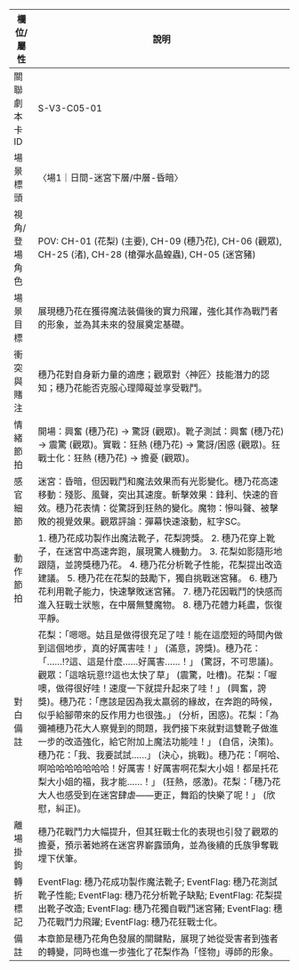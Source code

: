 | 欄位/屬性 | 說明 |
|---|---|
| 關聯劇本卡ID | S-V3-C05-01 |
| 場景標頭 | 〈場1｜日間-迷宮下層/中層-昏暗〉 |
| 視角/登場角色 | POV: CH-01 (花梨) (主要), CH-09 (穗乃花), CH-06 (觀眾), CH-25 (渚), CH-28 (槍彈水晶蝗蟲), CH-05 (迷宮豬) |
| 場景目標 | 展現穗乃花在獲得魔法裝備後的實力飛躍，強化其作為戰鬥者的形象，並為其未來的發展奠定基礎。 |
| 衝突與賭注 | 穗乃花對自身新力量的適應；觀眾對〈神匠〉技能潛力的認知；穗乃花能否克服心理障礙並享受戰鬥。 |
| 情緒節拍 | 開場：興奮 (穗乃花) -> 驚訝 (觀眾)。靴子測試：興奮 (穗乃花) -> 震驚 (觀眾)。實戰：狂熱 (穗乃花) -> 驚訝/困惑 (觀眾)。狂戰士化：狂熱 (穗乃花) -> 擔憂 (觀眾)。 |
| 感官細節 | 迷宮：昏暗，但因戰鬥和魔法效果而有光影變化。穗乃花高速移動：殘影、風聲，突出其速度。斬擊效果：鋒利、快速的音效。穗乃花表情：從驚訝到狂熱的變化。魔物：慘叫聲、被擊敗的視覺效果。觀眾評論：彈幕快速滾動，紅字SC。 |
| 動作節拍 | 1. 穗乃花成功製作出魔法靴子，花梨誇獎。 2. 穗乃花穿上靴子，在迷宮中高速奔跑，展現驚人機動力。 3. 花梨如影隨形地跟隨，並誇獎穗乃花。 4. 穗乃花分析靴子性能，花梨提出改造建議。 5. 穗乃花在花梨的鼓勵下，獨自挑戰迷宮豬。 6. 穗乃花利用靴子能力，快速擊敗迷宮豬。 7. 穗乃花因戰鬥的快感而進入狂戰士狀態，在中層無雙魔物。 8. 穗乃花體力耗盡，恢復平靜。 |
| 對白備註 | 花梨：「嗯嗯。姑且是做得很充足了哇！能在這麼短的時間內做到這個地步，真的好厲害哇！」 (滿意，誇獎)。穗乃花：「……!?這、這是什麼……好厲害……！」 (驚訝，不可思議)。觀眾：「這啥玩意!?這也太快了草」 (震驚，吐槽)。花梨：「喔噢，做得很好哇！速度一下就提升起來了哇！」 (興奮，誇獎)。穗乃花：「應該是因為我太羸弱的緣故，在奔跑的時候，似乎給腳帶來的反作用力也很強。」 (分析，困惑)。花梨：「為彌補穗乃花大人察覺到的問題，我們接下來就對這雙靴子做進一步的改造強化，給它附加上魔法功能哇！」 (自信，決策)。穗乃花：「我、我要試試……」 (決心，挑戰)。穗乃花：「啊哈、啊哈哈哈哈哈哈哈！好厲害！好厲害啊花梨大小姐！都是托花梨大小姐的福，我才能……！」 (狂熱，感激)。花梨：「穗乃花大人也感受到在迷宮肆虐——更正，舞蹈的快樂了呢！」 (欣慰，糾正)。 |
| 離場掛鉤 | 穗乃花戰鬥力大幅提升，但其狂戰士化的表現也引發了觀眾的擔憂，預示著她將在迷宮界嶄露頭角，並為後續的氏族爭奪戰埋下伏筆。 |
| 轉折標記 | EventFlag: 穗乃花成功製作魔法靴子; EventFlag: 穗乃花測試靴子性能; EventFlag: 穗乃花分析靴子缺點; EventFlag: 花梨提出靴子改造; EventFlag: 穗乃花獨自戰鬥迷宮豬; EventFlag: 穗乃花戰鬥力飛躍; EventFlag: 穗乃花狂戰士化。 |
| 備註 | 本章節是穗乃花角色發展的關鍵點，展現了她從受害者到強者的轉變，同時也進一步強化了花梨作為「怪物」導師的形象。 |
